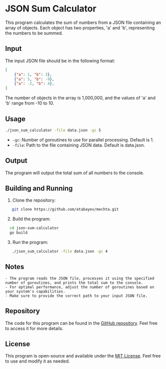 # JSON Sum Calculator

This program calculates the sum of numbers from a JSON file containing an array of objects. Each object has two properties, 'a' and 'b', representing the numbers to be summed.

## Input

The input JSON file should be in the following format:

```json
[
    {"a": 1, "b": 3},
    {"a": 5, "b": -9},
    {"a": -2, "b": 4},
]
```
The number of objects in the array is 1,000,000, and the values of 'a' and 'b' range from -10 to 10.

## Usage
```bash
./json_sum_calculator -file data.json -gc 5
```
- `-gc`: Number of goroutines to use for parallel processing. Default is 1.
- `-file`: Path to the file containing JSON data. Default is data.json.

## Output
The program will output the total sum of all numbers to the console.

## Building and Running
1. Clone the repository:
```bash
   git clone https://github.com/atabayev/mechta.git
```
2. Build the program:
```bash
  cd json-sum-calculator
  go build
```
3. Run the program:
```bash
   ./json_sum_calculator -file data.json -gc 4
```

## Notes
    - The program reads the JSON file, processes it using the specified number of goroutines, and prints the total sum to the console.
    - For optimal performance, adjust the number of goroutines based on your system's capabilities.
    - Make sure to provide the correct path to your input JSON file.

## Repository
The code for this program can be found in the [GitHub repository](https://github.com/atabayev/mechta). Feel free to access it for more details.

## License
This program is open-source and available under the [MIT License](https://en.wikipedia.org/wiki/MIT_License). Feel free to use and modify it as needed.
